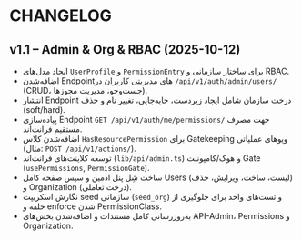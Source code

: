 # CHANGELOG

## v1.1 – Admin & Org & RBAC (2025-10-12)

- ایجاد مدل‌های `UserProfile` و `PermissionEntry` برای ساختار سازمانی و RBAC.
- اضافه‌شدن Endpointهای مدیریتی کاربران در `/api/v1/auth/admin/users/` (CRUD، جست‌وجو، مدیریت مجوزها).
- انتشار Endpoint درخت سازمان شامل ایجاد زیردست، جابه‌جایی، تغییر نام و حذف (soft/hard).
- پیاده‌سازی Endpoint `GET /api/v1/auth/me/permissions/` جهت مصرف مستقیم فرانت‌اند.
- اضافه‌شدن کلاس `HasResourcePermission` برای Gatekeeping ویوهای عملیاتی (مثال: `POST /api/v1/actions/`).
- توسعه کلاینت‌های فرانت‌اند (`lib/api/admin.ts`) و هوک/کامپوننت Gate (`usePermissions`, `PermissionGate`).
- ساخت شِل پنل ادمین و سپس صفحه کامل Users (لیست، ساخت، ویرایش، حذف) و Organization (درخت تعاملی).
- نگارش اسکریپت seed سازمانی (`seed_org`) و تست‌های واحد برای جلوگیری از حلقه و enforce شدن PermissionClass.
- به‌روزرسانی کامل مستندات و اضافه‌شدن بخش‌های API-Admin، Permissions و Organization.
